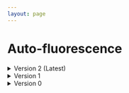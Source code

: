 ```yaml
--- 
layout: page 
---
```

# Auto-fluorescence


<details markdown="1"><summary>Version 2 (Latest)</summary>

## Version 2 (Latest)

| Attribute                                           | Type      | Description                                                                                                                                                                                                                                                                                                                                                                                                                                                                                                                                                                          | Allowable Values                                                          | Required   |
|-----------------------------------------------------|-----------|--------------------------------------------------------------------------------------------------------------------------------------------------------------------------------------------------------------------------------------------------------------------------------------------------------------------------------------------------------------------------------------------------------------------------------------------------------------------------------------------------------------------------------------------------------------------------------------|----------------------------------------------------------------|------------|
| source_storage_duration_value                       | Numeric   | How long was the source material (parent) stored, prior to this sample being processed.                                                                                                                                                                                                                                                                                                                                                                                                                                                                                              |                                                                | True       |
| time_since_acquisition_instrument_calibration_value | Numeric   | The amount of time since the acqusition instrument was last serviced by the vendor. This provides a metric for assessing drift in data capture.                                                                                                                                                                                                                                                                                                                                                                                                                                      |                                                                | False      |
| contributors_path                                   | Textfield | The path to the file with the ORCID IDs for all contributors of this dataset (e.g., "extras/contributors.tsv" or "./contributors.tsv"). This is an internal metadata field that is just used for ingest.                                                                                                                                                                                                                                                                                                                                                                             |                                                                | True       |
| data_path                                           | Textfield | The top level directory containing the raw and/or processed data. For a single dataset upload this might be "." where as for a data upload containing multiple datasets, this would be the directory name for the respective dataset. For instance, if the data is within a directory called "TEST001-RK" use syntax "/TEST001-RK/" for this field. If there are multiple directory levels, use the format "/TEST001-RK/Run1/Pass2" in which "Pass2" is the subdirectory where the single dataset's data is stored. This is an internal metadata field that is just used for ingest. |                                                                | True       |
| is_image_preprocessing_required                    | Allowable Value  | Depending on if the acquisition instrument was a microscope, slide scanner, etc. will indicate whether or not any level of preprocessing was required to assemble the image (e.g., fusing image tiles) .                                                                                                                                                                                                                                                                                                                                                                             | ```Yes``` ```No```                                                     | False      |
| slide_id                                            | Textfield | A unique ID denoting the slide used. This allows users the ability to determine which tissue sections were processed together on the same slide. It is recommended that data providers prefix the ID with the center name, to prevent values overlapping across centers.                                                                                                                                                                                                                                                                                                             |                                                                | False      |
| tiled_image_columns                                 | Numeric   | This is how many columns used in stitching. This is sometimes referred to as the grid size x.                                                                                                                                                                                                                                                                                                                                                                                                                                                                                        |                                                                | False      |
| tiled_image_count                                   | Numeric   | This is the total number of raw (tiled) images captured, that are to be stitched together.                                                                                                                                                                                                                                                                                                                                                                                                                                                                                           |                                                                | False      |
| intended_tile_overlap_percentage                    | Numeric   | The amount of overlap between tiled images. This is the set point, where as during image acquisition there will be slight variations due to stage registration.                                                                                                                                                                                                                                                                                                                                                                                                                      |                                                                | False      |
| dataset_type                                        | Allowable Value      | The specific type of dataset being produced.                                                                                                                                                                                                                                                                                                                                                                                                                                                                                                                                         | ```10X Multiome``` ```2D Imaging Mass Cytometry``` ```ATACseq``` ```Auto-fluorescence``` ```Cell DIVE``` ```CODEX``` ```Confocal``` ```CosMx``` ```CyCIF``` ```DBiT``` ```DESI``` ```Enhanced Stimulated Raman Spectroscopy (SRS)``` ```GeoMx (nCounter)``` ```GeoMx (NGS)``` ```HiFi-Slide``` ```Histology``` ```LC-MS``` ```Light Sheet``` ```MALDI``` ```MERFISH``` ```MIBI``` ```Molecular Cartography``` ```MUSIC``` ```nanoSPLITS``` ```PhenoCycler``` ```Resolve``` ```RNAseq``` ```RNAseq (with probes)``` ```Second Harmonic Generation (SHG)``` ```SIMS``` ```SNARE-seq2``` ```Stereo-seq``` ```Thick section Multiphoton MxIF``` ```Visium (no probes)``` ```Visium (with probes)``` ```Xenium```| True       |
| analyte_class                                       | Allowable Value      | Analytes are the target molecules being measured with the assay.                                                                                                                                                                                                                                                                                                                                                                                                                                                                                                                     |  ```Chromatin``` ```DNA``` ```DNA + RNA``` ```Endogenous fluorophores``` ```Fluorochrome``` ```Lipid``` ```Metabolite``` ```Nucleic acid and protein``` ```Peptide``` ```Polysaccharide``` ```Protein``` ```RNA  ```| True       |
| acquisition_instrument_vendor                       | Allowable Value      | An acquisition instrument is the device that contains the signal detection hardware and signal processing software. Assays generate signals such as light of various intensities or color or signals representing the molecular mass.                                                                                                                                                                                                                                                                                                                                                | ```Akoya Biosciences``` ```Andor``` ```BGI Genomics``` ```Bruker``` ```Cytiva``` ```Evident Scientific (Olympus)``` ```GE Healthcare``` ```Hamamatsu``` ```Huron Digital Pathology``` ```Illumina``` ```In-House``` ```Ionpath``` ```Keyence``` ```Leica Biosystems``` ```Leica Microsystems``` ```Motic``` ```NanoString``` ```Resolve Biosciences``` ```Sciex``` ```Standard BioTools (Fluidigm)``` ```Thermo Fisher Scientific``` ```Zeiss Microscopy``` | True       |
| acquisition_instrument_model                        | Allowable Value      | Manufacturers of an acquisition instrument may offer various versions (models) of that instrument with different features or sensitivities. Differences in features or sensitivities may be relevant to processing or interpretation of the data.                                                                                                                                                                                                                                                                                                                                    | ```Aperio AT2``` ```Aperio CS2``` ```Axio Observer 3``` ```Axio Observer 5``` ```Axio Observer 7``` ```Axio Scan.Z1``` ```BZ-X710``` ```BZ-X800``` ```BZ-X810``` ```CosMx Spatial Molecular Imager``` ```Custom: Multiphoton``` ```Digital Spatial Profiler``` ```DM6 B``` ```DNBSEQ-T7``` ```EVOS M7000``` ```HiSeq 2500``` ```HiSeq 4000``` ```Hyperion Imaging System``` ```IN Cell Analyzer 2200``` ```Lightsheet 7``` ```MALDI timsTOF Flex Prototype``` ```MIBIscope``` ```MoticEasyScan One``` ```NanoZoomer 2.0-HT``` ```NanoZoomer S210``` ```NanoZoomer S360``` ```NanoZoomer S60``` ```NanoZoomer-SQ``` ```NextSeq 2000``` ```NextSeq 500``` ```NextSeq 550``` ```NovaSeq 6000``` ```NovaSeq X``` ```NovaSeq X Plus``` ```Orbitrap Eclipse Tribrid``` ```Orbitrap Fusion Lumos Tribrid``` ```Phenocycler-Fusion 1.0``` ```Phenocycler-Fusion 2.0``` ```PhenoImager Fusion``` ```Q Exactive``` ```Q Exactive HF``` ```Q Exactive UHMR``` ```QTRAP 5500``` ```Resolve Biosciences Molecular Cartography``` ```SCN400``` ```STELLARIS 5``` ```TissueScope LE Slide Scanner``` ```Unknown``` ```VS200 Slide Scanner``` ```Xenium Analyzer``` ```Zyla 4.2 sCMOS``` | True       |
| source_storage_duration_unit                        | Allowable Value      | The time duration unit of measurement                                                                                                                                                                                                                                                                                                                                                                                                                                                                                                                                                | ```hour``` ```month``` ```day``` ```minute``` ```year``` | True       |
| time_since_acquisition_instrument_calibration_unit  | Allowable Value      | The time unit of measurement                                                                                                                                                                                                                                                                                                                                                                                                                                                                                                                                                         | ```month``` ```day``` ```year``` | False      |
| tile_configuration                                  | Allowable Value      | This is how the tiles are configured for stitching.                                                                                                                                                                                                                                                                                                                                                                                                                                                                                                                                  | ```Column-by-column``` ```Not applicable``` ```Row-by-row``` ```Snake-by-columns``` ```Snake-by-rows``` | False      |
| scan_direction                                      | Allowable Value      | This is the direction of imaging, which is required for stitching.                                                                                                                                                                                                                                                                                                                                                                                                                                                                                                                   | ```Left-and-down``` ```Left-and-up``` ```Not applicable``` ```Right-and-down``` ```Right-and-up``` | False      |
| metadata_schema_id                                  | Textfield | The string that serves as the definitive identifier for the metadata schema version and is readily interpretable by computers for data validation and processing. Example: 22bc762a-5020-419d-b170-24253ed9e8d9                                                                                                                                                                                                                                                                                                                                                                      |                                                                | True       |
| preparation_protocol_doi                            | Textfield      | DOI for the protocols.io page that describes the assay or sample procurment and preparation. For example for an imaging assay, the protocol might include staining of a section through the creation of an OME-TIFF file. In this case the protocol would include any image processing steps required to create the OME-TIFF file. Example: https://dx.doi.org/10.17504/protocols.io.eq2lyno9qvx9/v1                                                                                                                                                                                 |                                                                | True       |
| is_targeted                                        | Allowable Value  | Specifies whether or not a specific molecule(s) is/are targeted for detection/measurement by the assay ("Yes" or "No"). The CODEX analyte is protein.                                                                                                                                                                                                                                                                                                                                                                                                                                | ```Yes``` ```No```                                                     | True       |
| antibodies_path                                     | Textfield | This is the location of the antibodies.tsv file relative to the root of the top level of the upload directory structure. This path should begin with "." and would likely be something like "./extras/antibodies.tsv".                                                                                                                                                                                                                                                                                                                                                               |                                                                | True       |
| parent_sample_id                                    | Textfield | Unique HuBMAP or SenNet identifier of the sample (i.e., block, section or suspension) used to perform this assay. For example, for a RNAseq assay, the parent would be the suspension, whereas, for one of the imaging assays, the parent would be the tissue section. If an assay comes from multiple parent samples then this should be a comma separated list. Example: HBM386.ZGKG.235, HBM672.MKPK.442 or SNT232.UBHJ.322, SNT329.ALSK.102                                                                                                                                      |                                                                | True       |

</details>

<details markdown="1"><summary>Version 1</summary>

## Version 1

| Attribute                     | Type      | Description                                                                                                                                                                                                                                                                                         | AllowableValues    | Required   |
|-------------------------------|-----------|-----------------------------------------------------------------------------------------------------------------------------------------------------------------------------------------------------------------------------------------------------------------------------------------------------|--------------------|------------|
| version                       | Allowable Value | Version of the schema to use when validating this metadata.                                                                                                                                                                                                                                         | ['1']              | True       |
| description                   | Textfield | Free-text description of this assay.                                                                                                                                                                                                                                                                |                    | True       |
| donor_id                      | Textfield | HuBMAP Display ID of the donor of the assayed tissue.                                                                                                                                                                                                                                               |                    | True       |
| tissue_id                     | Textfield | HuBMAP Display ID of the assayed tissue.                                                                                                                                                                                                                                                            |                    | True       |
| execution_datetime            | Datetime  | Start date and time of assay, typically a date-time stamped folder generated by the acquisition instrument. YYYY-MM-DD hh:mm, where YYYY is the year, MM is the month with leading 0s, and DD is the day with leading 0s, hh is the hour with leading zeros, mm are the minutes with leading zeros. |                    | True       |
| protocols_io_doi              | Textfield | DOI for protocols.io referring to the protocol for this assay.                                                                                                                                                                                                                                      |                    | True       |
| operator                      | Textfield | Name of the person responsible for executing the assay.                                                                                                                                                                                                                                             |                    | True       |
| operator_email                | Textfield | Email address for the operator.                                                                                                                                                                                                                                                                     |                    | True       |
| pi                            | Textfield | Name of the principal investigator responsible for the data.                                                                                                                                                                                                                                        |                    | True       |
| pi_email                      | Textfield | Email address for the principal investigator.                                                                                                                                                                                                                                                       |                    | True       |
| assay_category                | Allowable Value | Each assay is placed into one of the following 4 general categories: generation of images of microscopic entities, identification & quantitation of molecules by mass spectrometry, imaging mass spectrometry, and determination of nucleotide sequence.                                            | ['imaging']        | True       |
| assay_type                    | Allowable Value | The specific type of assay being executed.                                                                                                                                                                                                                                                          | ['AF']             | True       |
| analyte_class                 | Textfield | Analytes are the target molecules being measured with the assay.                                                                                                                                                                                                                                    |                    | False      |
| is_targeted                   | Allowable Value   | Specifies whether or not a specific molecule(s) is/are targeted for detection/measurement by the assay.                                                                                                                                                                                             | ['Yes','No']                    | True       |
| acquisition_instrument_vendor | Textfield | An acquisition instrument is the device that contains the signal detection hardware and signal processing software. Assays generate signals such as light of various intensities or color or signals representing the molecular mass.                                                               |                    | True       |
| acquisition_instrument_model  | Textfield | Manufacturers of an acquisition instrument may offer various versions (models) of that instrument with different features or sensitivities. Differences in features or sensitivities may be relevant to processing or interpretation of the data.                                                   |                    | True       |
| resolution_x_value            | Numeric   | The width of a pixel.                                                                                                                                                                                                                                                                               |                    | True       |
| resolution_x_unit             | Allowable Value | The unit of measurement of the width of a pixel.                                                                                                                                                                                                                                                    | ['nm', 'um']       | False      |
| resolution_y_value            | Numeric   | The height of a pixel                                                                                                                                                                                                                                                                               |                    | True       |
| resolution_y_unit             | Allowable Value | The unit of measurement of the height of a pixel.                                                                                                                                                                                                                                                   | ['nm', 'um']       | False      |
| resolution_z_value            | Numeric   | Optional if assay does not have multiple z-levels. Note that this is resolution within a given sample: z-pitch (resolution_z_value) is the increment distance between image slices, ie. the microscope stage is moved up or down in increments to capture images of several focal planes.           |                    | True       |
| resolution_z_unit             | Allowable Value | The unit of incremental distance between image slices.                                                                                                                                                                                                                                              | ['mm', 'um', 'nm'] | False      |
| number_of_channels            | Numeric | Number of channels capturing the emission spectrum from natural fluorophores in the sample.                                                                                                                                                                                                         |                    | True       |
| overall_protocols_io_doi      | Textfield | DOI for protocols.io referring to the overall protocol for the assay.                                                                                                                                                                                                                               |                    | True       |
| contributors_path             | Textfield | Relative path to file with ORCID IDs for contributors for this dataset.                                                                                                                                                                                                                             |                    | True       |
| data_path                     | Textfield | Relative path to file or directory with instrument data. Downstream processing will depend on filename extension conventions.                                                                                                                                                                       |                    | True       |

</details>

<details markdown="1"><summary>Version 0</summary>

## Version 0

| Attribute                     | Type      | Description                                                                                                                                                                                                                                                                                         | AllowableValues    | Required   |
|-------------------------------|-----------|-----------------------------------------------------------------------------------------------------------------------------------------------------------------------------------------------------------------------------------------------------------------------------------------------------|--------------------|------------|
| donor_id                      | Textfield | HuBMAP Display ID of the donor of the assayed tissue.                                                                                                                                                                                                                                               |                    | True       |
| tissue_id                     | Textfield | HuBMAP Display ID of the assayed tissue.                                                                                                                                                                                                                                                            |                    | True       |
| execution_datetime            | Datetime  | Start date and time of assay, typically a date-time stamped folder generated by the acquisition instrument. YYYY-MM-DD hh:mm, where YYYY is the year, MM is the month with leading 0s, and DD is the day with leading 0s, hh is the hour with leading zeros, mm are the minutes with leading zeros. |                    | True       |
| protocols_io_doi              | Textfield | DOI for protocols.io referring to the protocol for this assay.                                                                                                                                                                                                                                      |                    | True       |
| operator                      | Textfield | Name of the person responsible for executing the assay.                                                                                                                                                                                                                                             |                    | True       |
| operator_email                | Textfield | Email address for the operator.                                                                                                                                                                                                                                                                     |                    | True       |
| pi                            | Textfield | Name of the principal investigator responsible for the data.                                                                                                                                                                                                                                        |                    | True       |
| pi_email                      | Textfield | Email address for the principal investigator.                                                                                                                                                                                                                                                       |                    | True       |
| assay_category                | Allowable Value | Each assay is placed into one of the following 4 general categories: generation of images of microscopic entities, identification & quantitation of molecules by mass spectrometry, imaging mass spectrometry, and determination of nucleotide sequence.                                            | ['imaging']        | True       |
| assay_type                    | Allowable Value | The specific type of assay being executed.                                                                                                                                                                                                                                                          | ['AF']             | True       |
| analyte_class                 | Textfield | Analytes are the target molecules being measured with the assay.                                                                                                                                                                                                                                    |                    | False      |
| is_targeted                   | Allowable Value   | Specifies whether or not a specific molecule(s) is/are targeted for detection/measurement by the assay.                                                                                                                                                                                             | ['Yes','No']                    | True       |
| acquisition_instrument_vendor | Textfield | An acquisition instrument is the device that contains the signal detection hardware and signal processing software. Assays generate signals such as light of various intensities or color or signals representing the molecular mass.                                                               |                    | True       |
| acquisition_instrument_model  | Textfield | Manufacturers of an acquisition instrument may offer various versions (models) of that instrument with different features or sensitivities. Differences in features or sensitivities may be relevant to processing or interpretation of the data.                                                   |                    | True       |
| resolution_x_value            | Numeric   | The width of a pixel.                                                                                                                                                                                                                                                                               |                    | True       |
| resolution_x_unit             | Allowable Value | The unit of measurement of the width of a pixel.                                                                                                                                                                                                                                                    | ['nm', 'um']       | False      |
| resolution_y_value            | Numeric   | The height of a pixel                                                                                                                                                                                                                                                                               |                    | True       |
| resolution_y_unit             | Allowable Value | The unit of measurement of the height of a pixel.                                                                                                                                                                                                                                                   | ['nm', 'um']       | False      |
| resolution_z_value            | Numeric   | Optional if assay does not have multiple z-levels. Note that this is resolution within a given sample: z-pitch (resolution_z_value) is the increment distance between image slices, ie. the microscope stage is moved up or down in increments to capture images of several focal planes.           |                    | True       |
| resolution_z_unit             | Allowable Value | The unit of incremental distance between image slices.                                                                                                                                                                                                                                              | ['mm', 'um', 'nm'] | False      |
| number_of_channels            | Numeric | Number of channels capturing the emission spectrum from natural fluorophores in the sample.                                                                                                                                                                                                         |                    | True       |
| overall_protocols_io_doi      | Textfield | DOI for protocols.io referring to the overall protocol for the assay.                                                                                                                                                                                                                               |                    | True       |
| contributors_path             | Textfield | Relative path to file with ORCID IDs for contributors for this dataset.                                                                                                                                                                                                                             |                    | True       |
| data_path                     | Textfield | Relative path to file or directory with instrument data. Downstream processing will depend on filename extension conventions.                                                                                                                                                                       |                    | True       |

</details>
